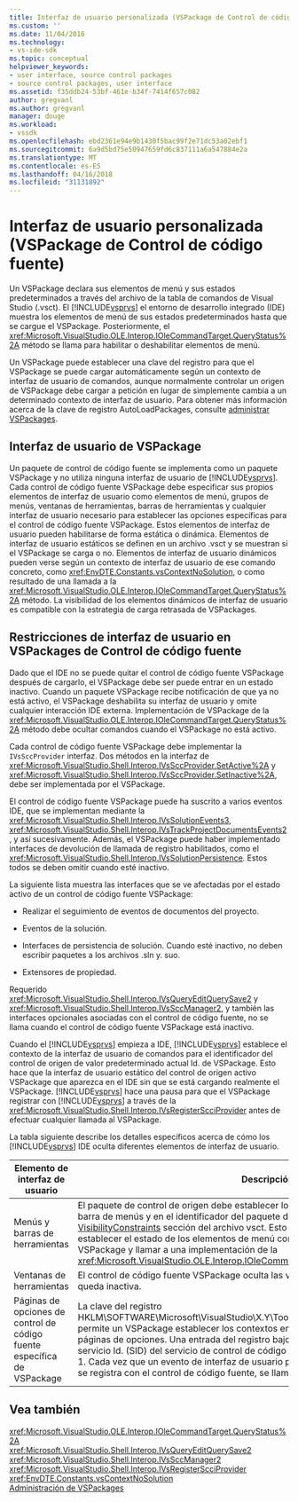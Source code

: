 ```yaml
---
title: Interfaz de usuario personalizada (VSPackage de Control de código fuente) | Documentos de Microsoft
ms.custom: ''
ms.date: 11/04/2016
ms.technology:
- vs-ide-sdk
ms.topic: conceptual
helpviewer_keywords:
- user interface, source control packages
- source control packages, user interface
ms.assetid: f35ddb24-53bf-461e-b34f-7414f657c082
author: gregvanl
ms.author: gregvanl
manager: douge
ms.workload:
- vssdk
ms.openlocfilehash: ebd2361e94e9b1430f5bac99f2e71dc53a02ebf1
ms.sourcegitcommit: 6a9d5bd75e50947659fd6c837111a6a547884e2a
ms.translationtype: MT
ms.contentlocale: es-ES
ms.lasthandoff: 04/16/2018
ms.locfileid: "31131892"
---
```

# <a name="custom-user-interface-source-control-vspackage"></a>Interfaz de usuario personalizada (VSPackage de Control de código fuente)
Un VSPackage declara sus elementos de menú y sus estados predeterminados a través del archivo de la tabla de comandos de Visual Studio (.vsct). El [!INCLUDE[vsprvs](../../code-quality/includes/vsprvs_md.md)] el entorno de desarrollo integrado (IDE) muestra los elementos de menú de sus estados predeterminados hasta que se cargue el VSPackage. Posteriormente, el <xref:Microsoft.VisualStudio.OLE.Interop.IOleCommandTarget.QueryStatus%2A> método se llama para habilitar o deshabilitar elementos de menú.  
  
 Un VSPackage puede establecer una clave del registro para que el VSPackage se puede cargar automáticamente según un contexto de interfaz de usuario de comandos, aunque normalmente controlar un origen de VSPackage debe cargar a petición en lugar de simplemente cambia a un determinado contexto de interfaz de usuario. Para obtener más información acerca de la clave de registro AutoLoadPackages, consulte [administrar VSPackages](../../extensibility/managing-vspackages.md).  
  
## <a name="vspackage-ui"></a>Interfaz de usuario de VSPackage  
 Un paquete de control de código fuente se implementa como un paquete VSPackage y no utiliza ninguna interfaz de usuario de [!INCLUDE[vsprvs](../../code-quality/includes/vsprvs_md.md)]. Cada control de código fuente VSPackage debe especificar sus propios elementos de interfaz de usuario como elementos de menú, grupos de menús, ventanas de herramientas, barras de herramientas y cualquier interfaz de usuario necesario para establecer las opciones específicas para el control de código fuente VSPackage. Estos elementos de interfaz de usuario pueden habilitarse de forma estática o dinámica. Elementos de interfaz de usuario estáticos se definen en un archivo .vsct y se muestran si el VSPackage se carga o no. Elementos de interfaz de usuario dinámicos pueden verse según un contexto de interfaz de usuario de ese comando concreto, como <xref:EnvDTE.Constants.vsContextNoSolution>, o como resultado de una llamada a la <xref:Microsoft.VisualStudio.OLE.Interop.IOleCommandTarget.QueryStatus%2A> método. La visibilidad de los elementos dinámicos de interfaz de usuario es compatible con la estrategia de carga retrasada de VSPackages.  
  
## <a name="ui-constraints-on-source-control-vspackages"></a>Restricciones de interfaz de usuario en VSPackages de Control de código fuente  
 Dado que el IDE no se puede quitar el control de código fuente VSPackage después de cargarlo, el VSPackage debe ser puede entrar en un estado inactivo. Cuando un paquete VSPackage recibe notificación de que ya no está activo, el VSPackage deshabilita su interfaz de usuario y omite cualquier interacción IDE externa. Implementación de VSPackage de la <xref:Microsoft.VisualStudio.OLE.Interop.IOleCommandTarget.QueryStatus%2A> método debe ocultar comandos cuando el VSPackage no está activo.  
  
 Cada control de código fuente VSPackage debe implementar la `IVsSccProvider` interfaz. Dos métodos en la interfaz de <xref:Microsoft.VisualStudio.Shell.Interop.IVsSccProvider.SetActive%2A> y <xref:Microsoft.VisualStudio.Shell.Interop.IVsSccProvider.SetInactive%2A>, debe ser implementada por el VSPackage.  
  
 El control de código fuente VSPackage puede ha suscrito a varios eventos IDE, que se implementan mediante la <xref:Microsoft.VisualStudio.Shell.Interop.IVsSolutionEvents3>, <xref:Microsoft.VisualStudio.Shell.Interop.IVsTrackProjectDocumentsEvents2>, y así sucesivamente. Además, el VSPackage puede haber implementado interfaces de devolución de llamada de registro habilitados, como el <xref:Microsoft.VisualStudio.Shell.Interop.IVsSolutionPersistence>. Estos todos se deben omitir cuando esté inactivo.  
  
 La siguiente lista muestra las interfaces que se ve afectadas por el estado activo de un control de código fuente VSPackage:  
  
-   Realizar el seguimiento de eventos de documentos del proyecto.  
  
-   Eventos de la solución.  
  
-   Interfaces de persistencia de solución. Cuando esté inactivo, no deben escribir paquetes a los archivos .sln y. suo.  
  
-   Extensores de propiedad.  
  
 Requerido <xref:Microsoft.VisualStudio.Shell.Interop.IVsQueryEditQuerySave2> y <xref:Microsoft.VisualStudio.Shell.Interop.IVsSccManager2>, y también las interfaces opcionales asociadas con el control de código fuente, no se llama cuando el control de código fuente VSPackage está inactivo.  
  
 Cuando el [!INCLUDE[vsprvs](../../code-quality/includes/vsprvs_md.md)] empieza a IDE, [!INCLUDE[vsprvs](../../code-quality/includes/vsprvs_md.md)] establece el contexto de la interfaz de usuario de comandos para el identificador del control de origen de valor predeterminado actual Id. de VSPackage. Esto hace que la interfaz de usuario estático del control de origen activo VSPackage que aparezca en el IDE sin que se está cargando realmente el VSPackage. [!INCLUDE[vsprvs](../../code-quality/includes/vsprvs_md.md)] hace una pausa para que el VSPackage registrar con [!INCLUDE[vsprvs](../../code-quality/includes/vsprvs_md.md)] a través de la <xref:Microsoft.VisualStudio.Shell.Interop.IVsRegisterScciProvider> antes de efectuar cualquier llamada al VSPackage.  
  
 La tabla siguiente describe los detalles específicos acerca de cómo los [!INCLUDE[vsprvs](../../code-quality/includes/vsprvs_md.md)] IDE oculta diferentes elementos de interfaz de usuario.  
  
|Elemento de interfaz de usuario|Descripción|  
|-------------|-----------------|  
|Menús y barras de herramientas|El paquete de control de origen debe establecer los Estados de visibilidad iniciales de barra de menús y en el identificador del paquete de control de código fuente en el [VisibilityConstraints](../../extensibility/visibilityconstraints-element.md) sección del archivo vsct. Esto permite la [!INCLUDE[vsprvs](../../code-quality/includes/vsprvs_md.md)] IDE para establecer el estado de los elementos de menú correctamente sin tener que cargar el VSPackage y llamar a una implementación de la <xref:Microsoft.VisualStudio.OLE.Interop.IOleCommandTarget.QueryStatus%2A> método.|  
|Ventanas de herramientas|El control de código fuente VSPackage oculta las ventanas de herramienta posee cuando queda inactiva.|  
|Páginas de opciones de control de código fuente específica de VSPackage|La clave del registro HKLM\SOFTWARE\Microsoft\VisualStudio\X.Y\ToolsOptionsPages\VisibilityCmdUIContexts permite un VSPackage establecer los contextos en los que requiere que se muestren sus páginas de opciones. Una entrada del registro bajo esta clave que se creó utilizando el servicio Id. (SID) del servicio de control de código fuente y asignarle un valor DWORD de 1. Cada vez que un evento de interfaz de usuario produce en un contexto de VSPackage se registra con el control de código fuente, se llamará el VSPackage si está activa.|  
  
## <a name="see-also"></a>Vea también  
 <xref:Microsoft.VisualStudio.OLE.Interop.IOleCommandTarget.QueryStatus%2A>   
 <xref:Microsoft.VisualStudio.Shell.Interop.IVsQueryEditQuerySave2>   
 <xref:Microsoft.VisualStudio.Shell.Interop.IVsSccManager2>   
 <xref:Microsoft.VisualStudio.Shell.Interop.IVsRegisterScciProvider>   
 <xref:EnvDTE.Constants.vsContextNoSolution>   
 [Administración de VSPackages](../../extensibility/managing-vspackages.md)